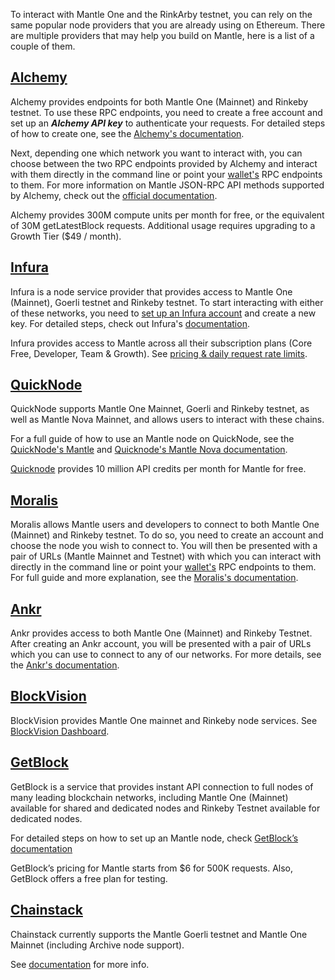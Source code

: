To interact with Mantle One and the RinkArby testnet, you can rely on the same popular node providers that you are already using on Ethereum. There are multiple providers that may help you build on Mantle, here is a list of a couple of them.

## [Alchemy](https://alchemy.com/?a=mantle-docs)

Alchemy provides endpoints for both Mantle One (Mainnet) and Rinkeby testnet. To use these RPC endpoints, you need to create a free account and set up an **_Alchemy API key_** to authenticate your requests. For detailed steps of how to create one, see the [Alchemy's documentation](https://docs.alchemy.com/alchemy/introduction/getting-started#1.create-an-alchemy-key).

Next, depending one which network you want to interact with, you can choose between the two RPC endpoints provided by Alchemy and interact with them directly in the command line or point your [wallet's](https://portal.mantle.one/#wallets) RPC endpoints to them. For more information on Mantle JSON-RPC API methods supported by Alchemy, check out the [official documentation](https://docs.alchemy.com/alchemy/apis/mantle).

Alchemy provides 300M compute units per month for free, or the equivalent of 30M getLatestBlock requests. Additional usage requires upgrading to a Growth Tier (\$49 / month).

## [Infura](https://infura.io/)

Infura is a node service provider that provides access to Mantle One (Mainnet), Goerli testnet and Rinkeby testnet. To start interacting with either of these networks, you need to [set up an Infura account](https://infura.io/register) and create a new key. For detailed steps, check out Infura's [documentation](https://docs.infura.io/infura/networks/mantle).

Infura provides access to Mantle across all their subscription plans (Core Free, Developer, Team & Growth). See [pricing & daily request rate limits](https://infura.io/pricing).

## [QuickNode](https://www.quicknode.com/)

QuickNode supports Mantle One Mainnet, Goerli and Rinkeby testnet, as well as Mantle Nova Mainnet, and allows users to interact with these chains.

For a full guide of how to use an Mantle node on QuickNode, see the [QuickNode's Mantle](https://www.quicknode.com/docs/mantle) and [Quicknode's Mantle Nova documentation](https://www.quicknode.com/docs/mantle-nova).

[Quicknode](https://www.quicknode.com/accounts/new-signup) provides 10 million API credits per month for Mantle for free.

## [Moralis](https://moralis.io/)

Moralis allows Mantle users and developers to connect to both Mantle One (Mainnet) and Rinkeby testnet. To do so, you need to create an account and choose the node you wish to connect to. You will then be presented with a pair of URLs (Mantle Mainnet and Testnet) with which you can interact with directly in the command line or point your [wallet's](https://portal.mantle.one/#wallets) RPC endpoints to them. For full guide and more explanation, see the [Moralis's documentation](https://moralis.io/full-guide-how-to-connect-to-mantle-nodes/).

## [Ankr](https://www.ankr.com/)

Ankr provides access to both Mantle One (Mainnet) and Rinkeby Testnet. After creating an Ankr account, you will be presented with a pair of URLs which you can use to connect to any of our networks. For more details, see the [Ankr's documentation](https://docs.ankr.com/blockchains/mantle/develop-on-mantle).

## [BlockVision](https://blockvision.org/)

BlockVision provides Mantle One mainnet and Rinkeby node services. See [BlockVision Dashboard](https://dashboard.blockvision.org/connect).

## [GetBlock](https://getblock.io/)

GetBlock is a service that provides instant API connection to full nodes of many leading blockchain networks, including Mantle One (Mainnet) available for shared and dedicated nodes and Rinkeby Testnet available for dedicated nodes.

For detailed steps on how to set up an Mantle node, check [GetBlock’s documentation](https://getblock.io/docs/)

GetBlock’s pricing for Mantle starts from \$6 for 500K requests. Also, GetBlock offers a free plan for testing.

## [Chainstack](https://chainstack.com/)

Chainstack currently supports the Mantle Goerli testnet and Mantle One Mainnet (including Archive node support).

See [documentation](https://chainstack.com/build-better-with-mantle/) for more info.

